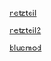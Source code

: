 [netzteil](https://www.conrad.at/de/tischnetzteil-festspannung-hn-power-hnp36-050-c-5-vdc-5000-ma-36-w-514697.html)

[netzteil2](https://www.conrad.at/de/steckernetzteil-festspannung-hn-power-hnp40eu-050-c-5-vdc-5000-ma-1181428.html)

[bluemod](http://www.dx.com/de/p/bluetooth-v2-1-edr-audio-module-blue-385995?tc=EUR&gclid=Cj0KEQiAg7ayBRD8qqSGt-fj6uYBEiQAucjOwfS3Z0TdODdjwi5XjQqomYWj7SN1y1G_atQ5o72xDv8aAoUN8P8HAQ#.Vk4M04TeVSU)

